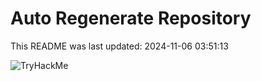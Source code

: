 # Auto Regenerate Repository

This README was last updated: 2024-11-06 03:51:13

 ![TryHackMe](https://tryhackme.com/badge/533634)